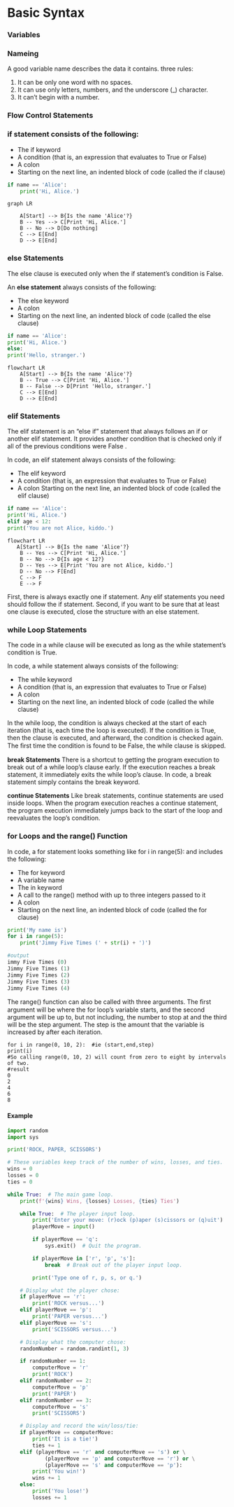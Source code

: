# Basic Syntax

### Variables
### Nameing
A good variable name describes the data it contains.
three rules:
1. It can be only one word with no spaces.
2. It can use only letters, numbers, and the underscore (_) character.
3. It can’t begin with a number.

### Flow Control Statements
### if statement consists of the following:
- The if keyword
- A condition (that is, an expression that evaluates to True or False)
- A colon
- Starting on the next line, an indented block of code (called the if clause)

```python
if name == 'Alice':
    print('Hi, Alice.')
```
```mermaid
graph LR

    A[Start] --> B{Is the name 'Alice'?}
    B -- Yes --> C[Print 'Hi, Alice.']
    B -- No --> D[Do nothing]
    C --> E[End]
    D --> E[End]
```
### else Statements
The else clause is executed only when the if
statement’s condition is False.

An **else statement** always consists of the following:
- The else keyword
- A colon
- Starting on the next line, an indented block of code (called the else clause)
```python
if name == 'Alice':
print('Hi, Alice.')
else:
print('Hello, stranger.')
```

```mermaid
flowchart LR
    A[Start] --> B{Is the name 'Alice'?}
    B -- True --> C[Print 'Hi, Alice.']
    B -- False --> D[Print 'Hello, stranger.']
    C --> E[End]
    D --> E[End]

```
### elif Statements
The elif statement is an “else if” statement that always follows an if or another
elif statement. It provides another condition that is checked only if all of the previous conditions were False .

In code, an elif statement always consists of the following:
- The elif keyword
- A condition (that is, an expression that evaluates to True or False)
- A colon
Starting on the next line, an indented block of code (called the elif clause)
```python
if name == 'Alice':
print('Hi, Alice.')
elif age < 12:
print('You are not Alice, kiddo.')
```
```mermaid
flowchart LR
   A[Start] --> B{Is the name 'Alice'?}
    B -- Yes --> C[Print 'Hi, Alice.']
    B -- No --> D{Is age < 12?}
    D -- Yes --> E[Print 'You are not Alice, kiddo.']
    D -- No --> F[End]
    C --> F
    E --> F
```
First, there is always exactly one if statement. Any elif statements you need should follow the if statement.
Second, if you want to be sure that at least one clause is executed, close the structure with an else statement.

### while Loop Statements
The code in a while clause will be executed as long as the while statement’s condition is True. 

In code, a while statement always consists of the following:
- The while keyword
- A condition (that is, an expression that evaluates to True or False)
- A colon
- Starting on the next line, an indented block of code (called the while clause)

In the while loop, the condition is always checked at the start of each iteration (that is, each time the loop is
executed). If the condition is True, then the clause is executed, and afterward, the condition is checked again.
The ﬁrst time the condition is found to be False, the while clause is skipped.

**break Statements**
There is a shortcut to getting the program execution to break out of a while loop’s clause early. If the
execution reaches a break statement, it immediately exits the while loop’s clause. In code, a break statement
simply contains the break keyword.

**continue Statements**
Like break statements, continue statements are used inside loops. When the program execution reaches a
continue statement, the program execution immediately jumps back to the start of the loop and reevaluates
the loop’s condition. 

### for Loops and the range() Function
In code, a for statement looks something like for i in range(5): and includes the following:
- The for keyword
- A variable name
- The in keyword
- A call to the range() method with up to three integers passed to it
- A colon
- Starting on the next line, an indented block of code (called the for clause)

```python
print('My name is')
for i in range(5):
    print('Jimmy Five Times (' + str(i) + ')')

#output
immy Five Times (0)
Jimmy Five Times (1)
Jimmy Five Times (2)
Jimmy Five Times (3)
Jimmy Five Times (4)
```
The range() function can also be called with three arguments. The ﬁrst argument will be where the for loop’s variable starts, and the second argument will be up to, but
not including, the number to stop at and the third will be the step argument. The step is the amount that the variable is increased
by after each iteration.

    for i in range(0, 10, 2):  #ie (start,end,step)
    print(i)
    #So calling range(0, 10, 2) will count from zero to eight by intervals of two.
    #result    
    0
    2
    4
    6
    8

#### Example 

```python
import random
import sys

print('ROCK, PAPER, SCISSORS')

# These variables keep track of the number of wins, losses, and ties.
wins = 0
losses = 0
ties = 0

while True:  # The main game loop.
    print(f'{wins} Wins, {losses} Losses, {ties} Ties')

    while True:  # The player input loop.
        print('Enter your move: (r)ock (p)aper (s)cissors or (q)uit')
        playerMove = input()

        if playerMove == 'q':
            sys.exit()  # Quit the program.

        if playerMove in ['r', 'p', 's']:
            break  # Break out of the player input loop.

        print('Type one of r, p, s, or q.')

    # Display what the player chose:
    if playerMove == 'r':
        print('ROCK versus...')
    elif playerMove == 'p':
        print('PAPER versus...')
    elif playerMove == 's':
        print('SCISSORS versus...')

    # Display what the computer chose:
    randomNumber = random.randint(1, 3)

    if randomNumber == 1:
        computerMove = 'r'
        print('ROCK')
    elif randomNumber == 2:
        computerMove = 'p'
        print('PAPER')
    elif randomNumber == 3:
        computerMove = 's'
        print('SCISSORS')

    # Display and record the win/loss/tie:
    if playerMove == computerMove:
        print('It is a tie!')
        ties += 1
    elif (playerMove == 'r' and computerMove == 's') or \
            (playerMove == 'p' and computerMove == 'r') or \
            (playerMove == 's' and computerMove == 'p'):
        print('You win!')
        wins += 1
    else:
        print('You lose!')
        losses += 1

```
